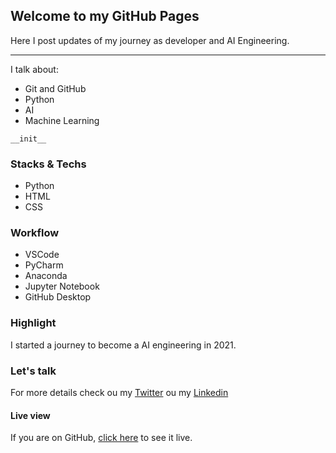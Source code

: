 ## Welcome to my GitHub Pages

Here I post updates of my journey as developer and AI Engineering.

---

I talk about:

* Git and GitHub
* Python
* AI
* Machine Learning

```
__init__
```

### Stacks & Techs

* Python
* HTML
* CSS


### Workflow

* VSCode
* PyCharm
* Anaconda
* Jupyter Notebook
* GitHub Desktop


### Highlight

I started a journey to become a AI engineering in 2021.


### Let's talk

For more details check ou my [Twitter](https://twitter.com/fafistarol) ou my [Linkedin](https://www.linkedin.com/in/fabiofistarol/)


#### Live view

If you are on GitHub, [click here](https://fistadev.github.io/) to see it live.

<!-- ```markdown
Syntax highlighted code block

# Header 1
## Header 2
### Header 3

- Bulleted
- List

1. Numbered
2. List

**Bold** and _Italic_ and `Code` text

[Link](url) and ![Image](src)
``` -->
